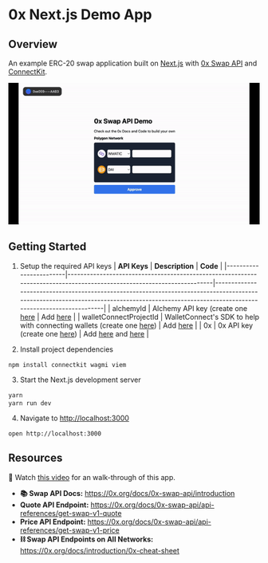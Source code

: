# 0x Next.js Demo App

## Overview
An example ERC-20 swap application built on [Next.js](https://nextjs.org/) with [0x Swap API](https://0x.org/docs/0x-swap-api/introduction) and [ConnectKit](https://docs.family.co/connectkit#connectkit).

![](https://raw.githubusercontent.com/0xProject/0x-nextjs-demo-app/main/public/demo.gif)

## Getting Started
1. Setup the required API keys
| **API Keys**           | **Description**                                                                                                       | **Code**                                                                                                                                                                                  |
|------------------------|-----------------------------------------------------------------------------------------------------------------------|-------------------------------------------------------------------------------------------------------------------------------------------------------------------------------------------|
| alchemyId              | Alchemy API key (create one [here](https://docs.alchemy.com/docs/alchemy-quickstart-guide#1key-create-an-alchemy-key) | Add [here](https://github.com/0xProject/0x-nextjs-demo-app/blob/main/pages/_app.tsx#L14)                                                                                                  |
| walletConnectProjectId | WalletConnect's SDK to help with connecting wallets (create one [here](https://cloud.walletconnect.com/sign-in))      | Add [here](https://github.com/0xProject/0x-nextjs-demo-app/blob/main/pages/_app.tsx#L15)                                                                                                  |
| 0x                     | 0x API key (create one [here](https://0x.org/docs/introduction/getting-started))                                      | Add [here](https://github.com/0xProject/0x-nextjs-demo-app/blob/main/pages/api/price.ts#L18) and [here](https://github.com/0xProject/0x-nextjs-demo-app/blob/main/pages/api/quote.ts#L18) |

2. Install project dependencies

```
npm install connectkit wagmi viem
```

3. Start the Next.js development server

```
yarn
yarn run dev
```

4. Navigate to [http://localhost:3000](http://localhost:3000)
```
open http://localhost:3000
```
## Resources
🎥 Watch [this video](https://www.youtube.com/watch?v=P1ECx9zKQiU) for an walk-through of this app. 

* **📚 Swap API Docs:** https://0x.org/docs/0x-swap-api/introduction
* **Quote API Endpoint:** https://0x.org/docs/0x-swap-api/api-references/get-swap-v1-quote
* **Price API Endpoint:** https://0x.org/docs/0x-swap-api/api-references/get-swap-v1-price
* **⛓️ Swap API Endpoints on All Networks:** https://0x.org/docs/introduction/0x-cheat-sheet

